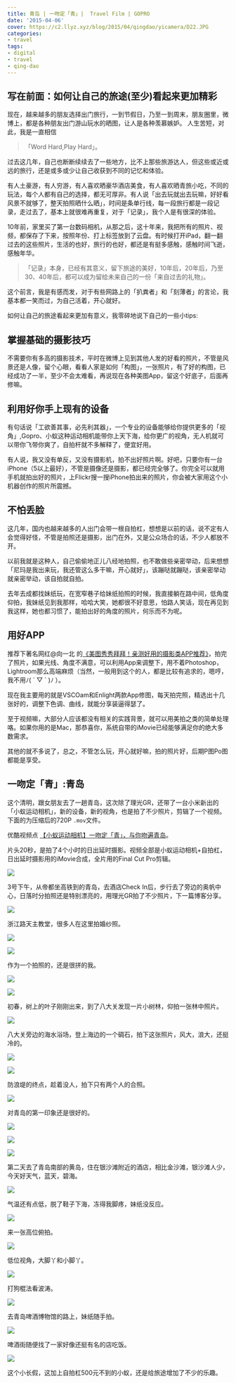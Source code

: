 ```yaml
---
title: 青岛 | 一吻定「青」|  Travel Film | GOPRO
date: '2015-04-06'
cover: https://c2.llyz.xyz/blog/2015/04/qingdao/yicamera/D22.JPG
categories:
- travel
tags:
- digital
- travel
- qing-dao
---
```


## 写在前面：如何让自己的旅途(至少)看起来更加精彩

现在，越来越多的朋友选择出门旅行，一到节假日，乃至一到周末，朋友圈里，微博上，都是各种朋友出门游山玩水的晒图，让人是各种羡慕嫉妒。 人生苦短，对此，我是一直相信

> 「Word Hard,Play Hard」。

过去这几年，自己也断断续续去了一些地方，比不上那些旅游达人，但这些或近或远的旅行，还是或多或少让自己收获到不同的记忆和体验。

有人土豪游，有人穷游，有人喜欢晒豪华酒店美食，有人喜欢晒青旅小吃，不同的玩法，每个人都有自己的选择，都无可厚非。有人说「出去玩就出去玩嘛，好好看风景不就够了，整天拍照晒什么晒」，时间是条单行线，每一段旅行都是一段记录，走过去了，基本上就很难再重复，对于「记录」，我个人是有很深的体验。

10年前，家里买了第一台数码相机，从那之后，这十年来，我把所有的照片、视频，都保存了下来，按照年份、打上标签放到了云盘。有时候打开iPad，翻一翻过去的这些照片，生活的也好，旅行的也好，都还是有挺多感触，感触时间飞逝，感触年华。

> 「记录」本身，已经有其意义，留下旅途的美好，10年后，20年后，乃至30、40年后，都可以成为留给未来自己的一份「来自过去的礼物」。

这个前言，我是有感而发，对于有些网路上的「扒粪者」和「刻薄者」的言论，我基本都一笑而过，为自己活着，开心就好。

如何让自己的旅途看起来更加有意义，我零碎地说下自己的一些小tips:

## 掌握基础的摄影技巧

不需要你有多高的摄影技术，平时在微博上见到其他人发的好看的照片，不管是风景还是人像，留个心眼，看看人家是如何「构图」，一张照片，有了好的构图，已经成功了一半，至少不会太难看，再说现在各种美图App，留这个好底子，后面再修嘛。

## 利用好你手上现有的设备

有句话说「工欲善其事，必先利其器」，一个专业的设备能够给你提供更多的「视角」,Gopro、小蚁这种运动相机能带你上天下海，给你更广的视角，无人机就可以带你飞带你爽了，自拍杆就不多解释了，便宜好用。

有人说，我又没有单反，又没有摄影机，拍不出好照片啊。好吧，只要你有一台 iPhone（5以上最好），不管是摄像还是摄影，都已经完全够了。你完全可以就用手机就拍出好的照片，上Flickr搜一搜iPhone拍出来的照片，你会被大家用这个小机器创作的照片所震撼。

## 不怕丢脸

这几年，国内也越来越多的人出门会带一根自拍杠，想想是以前的话，说不定有人会觉得好怪，不管是拍照还是摄影，出门在外，又是公众场合的话，不少人都放不开。

以前我就是这种人，自己偷偷地正儿八经地拍照，也不敢做些亲密举动，后来想想「尼玛是我出来玩，我还管这么多干嘛，开心就好」，该蹦哒就蹦哒，该亲密举动就亲密举动，该自拍就自拍。

去年去成都找妹纸玩，在宽窄巷子给妹纸拍照的时候，我直接躺在路中间，低角度仰拍，我妹纸见到我那样，哈哈大笑，她都很不好意思，怕路人笑话，现在再见到我这样，她也都习惯了，能拍出好的角度的照片，何乐而不为呢。

## 用好APP

推荐下著名网红@向一北 的[《美图秀秀拜拜！亲测好用的摄影类APP推荐》](https://www.jianshu.com/p/8adbdf4b7a28)，拍完了照片，如果光线、角度不满意，可以利用App来调整下，用不着Photoshop，Lightroom那么高端麻烦（当然，一般用到这个的人，都是比较有追求的，嗯哼，我不用ﾉ( ´ ▽ \` )ﾉ ）。

现在我主要用的就是VSCOam和Enlight两款App修图，每天拍完照，精选出十几张好的，调整下色调、曲线，就能分享装逼得瑟了。

至于视频嘛，大部分人应该都没有相关的实践背景，就可以用美拍之类的简单处理咯。如果你用的是Mac，那恭喜你，系统自带的iMovie已经能够满足你的绝大多数需求。

其他的就不多说了，总之，不管怎么玩，开心就好嘛，拍的照片好，后期P图Po图都能是享受。

## 一吻定「青」:青岛

这个清明，跟女朋友去了一趟青岛，这次除了理光GR，还带了一台小米新出的「小蚁运动相机」，新的设备，新的视角，也是拍了不少照片，剪辑了一个视频。下面的为压缩后的720P `.mov`文件。

优酷视频点 [【小蚁运动相机】一吻定「青」，与你吻遍青岛](https://v.youku.com/v_show/id_XOTI4NDc3Mzgw.html)。

片头20秒，是拍了4个小时的日出延时摄影。视频全部是小蚁运动相机+自拍杠，日出延时摄影用的iMovie合成，全片用的Final Cut Pro剪辑。

![](https://c2.llyz.xyz/blog/2015/04/qingdao/yicamera/D22.JPG)

3号下午，从帝都坐高铁到的青岛，去酒店Check In后，步行去了旁边的奥帆中心，日落时分拍照还是特别漂亮的，用理光GR拍了不少照片，下一篇博客分享。

![](https://c2.llyz.xyz/blog/2015/04/qingdao/yicamera/D1.JPG)

浙江路天主教堂，很多人在这里拍婚纱照。

![](https://c2.llyz.xyz/blog/2015/04/qingdao/yicamera/D11.JPG)

![](https://c2.llyz.xyz/blog/2015/04/qingdao/yicamera/D5.JPG)

作为一个拍照的，还是很拼的我。

![](https://c2.llyz.xyz/blog/2015/04/qingdao/yicamera/D2.JPG)

![](https://c2.llyz.xyz/blog/2015/04/qingdao/yicamera/D6.JPG)

初春，树上的叶子刚刚出来，到了八大关发现一片小树林，仰拍一张林中照片。

![](https://c2.llyz.xyz/blog/2015/04/qingdao/yicamera/D3.JPG)

八大关旁边的海水浴场，登上海边的一个碉石，拍下这张照片，风大，浪大，还挺冷的。

![](https://c2.llyz.xyz/blog/2015/04/qingdao/yicamera/D9.JPG)

![](https://c2.llyz.xyz/blog/2015/04/qingdao/yicamera/D10.JPG)

防浪堤的终点，趁着没人，拍下只有两个人的合照。

![](https://c2.llyz.xyz/blog/2015/04/qingdao/yicamera/D8.JPG)

对青岛的第一印象还是很好的。

![](https://c2.llyz.xyz/blog/2015/04/qingdao/yicamera/D12.JPG)

![](https://c2.llyz.xyz/blog/2015/04/qingdao/yicamera/D13.JPG)

![](https://c2.llyz.xyz/blog/2015/04/qingdao/yicamera/D14.JPG)

第二天去了青岛南部的黄岛，住在银沙滩附近的酒店，相比金沙滩，银沙滩人少，今天好天气，蓝天，碧海。

![](https://c2.llyz.xyz/blog/2015/04/qingdao/yicamera/D15.JPG)

气温还有点低，脱了鞋子下海，冻得我脚疼，妹纸没反应。

![](https://c2.llyz.xyz/blog/2015/04/qingdao/yicamera/D16.JPG)

来一张高位俯拍。

![](https://c2.llyz.xyz/blog/2015/04/qingdao/yicamera/D17.JPG)

低位视角，大脚丫和小脚丫。

![](https://c2.llyz.xyz/blog/2015/04/qingdao/yicamera/D18.JPG)

打狗棍法看波涛。

![](https://c2.llyz.xyz/blog/2015/04/qingdao/yicamera/D20.JPG)

去青岛啤酒博物馆的路上，妹纸随手拍。

![](https://c2.llyz.xyz/blog/2015/04/qingdao/yicamera/D21.JPG)

啤酒街随便找了一家好像还挺有名的店吃饭。

![](https://c2.llyz.xyz/blog/2015/04/qingdao/yicamera/yi-1.JPG)

这个小长假，这加上自拍杠500元不到的小蚁，还是给旅途增加了不少的乐趣。

